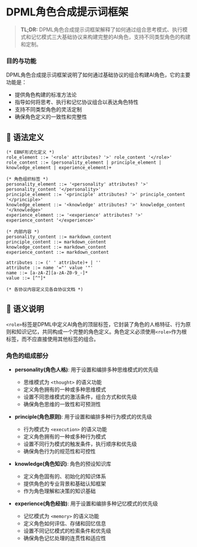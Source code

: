 # DPML角色合成提示词框架

> **TL;DR:** DPML角色合成提示词框架解释了如何通过组合思考模式、执行模式和记忆模式三大基础协议来构建完整的AI角色，支持不同类型角色的构建和定制。

### 目的与功能

DPML角色合成提示词框架说明了如何通过基础协议的组合构建AI角色，它的主要功能是：
- 提供角色构建的标准方法论
- 指导如何将思考、执行和记忆协议组合以表达角色特性
- 支持不同类型角色的灵活定制
- 确保角色定义的一致性和完整性

## 📝 语法定义

```ebnf
(* EBNF形式化定义 *)
role_element ::= '<role' attributes? '>' role_content '</role>'
role_content ::= (personality_element | principle_element | knowledge_element | experience_element)+

(* 角色组织标签 *)
personality_element ::= '<personality' attributes? '>' personality_content '</personality>'
principle_element ::= '<principle' attributes? '>' principle_content '</principle>'
knowledge_element ::= '<knowledge' attributes? '>' knowledge_content '</knowledge>'
experience_element ::= '<experience' attributes? '>' experience_content '</experience>'

(* 内部内容 *)
personality_content ::= markdown_content
principle_content ::= markdown_content
knowledge_content ::= markdown_content
experience_content ::= markdown_content

attributes ::= (' ' attribute)+ | ''
attribute ::= name '="' value '"'
name ::= [a-zA-Z][a-zA-Z0-9_-]*
value ::= [^"]*

(* 各协议内容定义见各自协议文档 *)
```

## 🧩 语义说明

`<role>`标签是DPML中定义AI角色的顶层标签，它封装了角色的人格特征、行为原则和知识记忆，共同构成一个完整的角色定义。角色定义必须使用`<role>`作为根标签，而不应直接使用其他标签的组合。

### 角色的组成部分

- **personality(角色人格)**: 用于设置和编排多种思维模式的优先级
  - 思维模式为 `<thought>` 的语义功能
  - 定义角色拥有的一种或多种思维模式
  - 设置不同思维模式的激活条件，组合方式和优先级
  - 确保角色思维的一致性和可预测性

- **principle(角色原则)**: 用于设置和编排多种行为模式的优先级
  - 行为模式为 `<execution>` 的语义功能
  - 定义角色拥有的一种或多种行为模式
  - 设置不同行为模式的触发条件，执行顺序和优先级
  - 确保角色行为的规范性和可控性
  
- **knowledge(角色知识)**: 角色的预设知识库
  - 定义角色固有的、初始化的知识体系
  - 提供角色的专业背景和基础认知框架
  - 作为角色理解和决策的知识基础

- **experience(角色经验)**: 用于设置和编排多种记忆模式的优先级
  - 记忆模式为 `<memory>` 的语义功能
  - 定义角色如何评估、存储和回忆信息
  - 设置不同记忆模式的检索条件和优先级
  - 确保角色记忆处理的连贯性和适应性